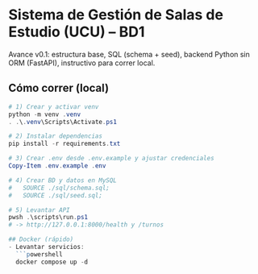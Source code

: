 ﻿# Sistema de Gestión de Salas de Estudio (UCU) – BD1

Avance v0.1: estructura base, SQL (schema + seed), backend Python sin ORM (FastAPI), instructivo para correr local.

## Cómo correr (local)
```powershell
# 1) Crear y activar venv
python -m venv .venv
. .\.venv\Scripts\Activate.ps1

# 2) Instalar dependencias
pip install -r requirements.txt

# 3) Crear .env desde .env.example y ajustar credenciales
Copy-Item .env.example .env

# 4) Crear BD y datos en MySQL
#   SOURCE ./sql/schema.sql;
#   SOURCE ./sql/seed.sql;

# 5) Levantar API
pwsh .\scripts\run.ps1
# -> http://127.0.0.1:8000/health y /turnos

## Docker (rápido)
- Levantar servicios:
  ```powershell
  docker compose up -d
